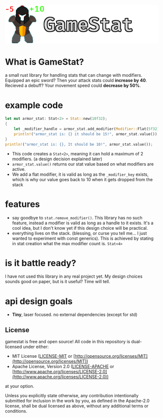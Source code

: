 ![name-of-you-image](branding/gamestat_logo.png)

# What is GameStat?
a small rust library for handling stats that can change with modifiers. Equipped an epic sword? Then your attack stats could **increase by 40**. Recieved a debuff? Your movement speed could **decrease by 50%**.

# example code
```rs
let mut armor_stat: Stat<2> = Stat::new(10f32);
{
    let _modifier_handle = armor_stat.add_modifier(Modifier::Flat(5f32));
    println!("armor_stat is: {} it should be 15!", armor_stat.value());
}
println!("armor_stat is: {}, It should be 10!", armor_stat.value());
```
* This code creates a ```Stat<2>```, meaning it can hold a maximum of 2 modifiers. (a design decision explained later)
* ```armor_stat.value()``` returns our stat value based on what modifiers are active.
* We add a flat modifier, it is valid as long as the ```_modifier_key``` exists, which is why our value goes back to 10 when it gets dropped from the stack

# features
* say goodbye to ```stat.remove_modifier()```. This library has no such feature, instead a modifier is valid as long as a handle to it exists. It's a cool idea, but I don't know yet if this design choice will be practical.
* everything lives on the stack. (blessing, or curse you tell me... I just wanted to experiment with const generics). This is achieved by stating in stat creation what the max modifier count is. ```Stat<4>```

# is it battle ready?
I have not used this library in any real project yet. My design choices sounds good on paper, but is it useful? Time will tell.

# api design goals
* **Tiny**, laser focused. no external dependencies (except for std)
## License

gamestat is free and open source! All code in this repository is dual-licensed under either:

* MIT License ([LICENSE-MIT](docs/LICENSE-MIT) or [http://opensource.org/licenses/MIT](http://opensource.org/licenses/MIT))
* Apache License, Version 2.0 ([LICENSE-APACHE](docs/LICENSE-APACHE) or [http://www.apache.org/licenses/LICENSE-2.0](http://www.apache.org/licenses/LICENSE-2.0))

at your option.

Unless you explicitly state otherwise, any contribution intentionally submitted
for inclusion in the work by you, as defined in the Apache-2.0 license, shall be dual licensed as above, without any
additional terms or conditions.
